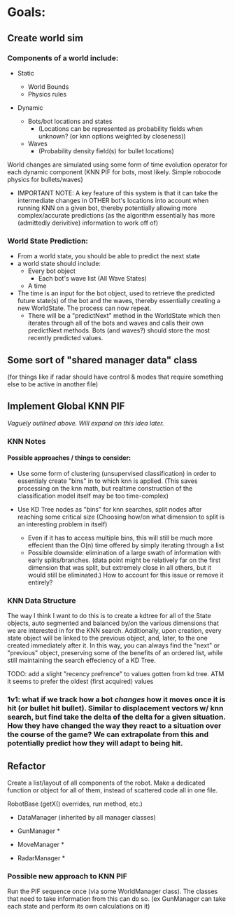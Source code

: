 # Goals:

## Create world sim
### Components of a world include:
  * Static
    * World Bounds
    * Physics rules

  * Dynamic
    * Bots/bot locations and states
        * (Locations can be represented as probability fields when unknown? (or knn options weighted by closeness))
    * Waves
        * (Probability density field(s) for bullet locations)

World changes are simulated using some form of time evolution operator for each dynamic component (KNN PIF for bots, most likely. Simple robocode physics for bullets/waves)
  * IMPORTANT NOTE: A key feature of this system is that it can take the intermediate changes in OTHER bot's locations into account when running KNN on a given bot, thereby potentially allowing more complex/accurate predictions (as the algorithm essentially has more (admittedly derivitive) information to work off of)

### World State Prediction:
  * From a world state, you should be able to predict the next state
  * a world state should include:
    * Every bot object
        * Each bot's wave list (All Wave States)
    * A time
  * The time is an input for the bot object, used to retrieve the predicted future state(s) of the bot and the waves, thereby essentially creating a new WorldState. The process can now repeat.
    * There will be a "predictNext" method in the WorldState which then iterates through all of the bots and waves and calls their own predictNext methods. Bots (and waves?) should store the most recently predicted values.



## Some sort of "shared manager data" class
(for things like if radar should have control & modes that require something else to be active in another file)

## Implement Global KNN PIF
*Vaguely outlined above. Will expand on this idea later.*

### KNN Notes
#### Possible approaches / things to consider:
* Use some form of clustering (unsupervised classification) in order to essentialy create "bins" in to which knn is applied. (This saves processing on the knn math, but realtime construction of the classification model itself may be too time-complex)

* Use KD Tree nodes as "bins" for knn searches, split nodes after reaching some critical size (Choosing how/on what dimension to split is an interesting problem in itself)
    * Even if it has to access multiple bins, this will still be much more effecient than the O(n) time offered by simply iterating through a list
    * Possible downside: elimination of a large swath of information with early splits/branches. (data point might be relatively far on the first dimension that was split, but extremely close in all others, but it would still be eliminated.) How to account for this issue or remove it entirely?

### KNN Data Structure
The way I think I want to do this is to create a kdtree for all of the State objects, auto segmented and balanced by/on the various dimensions that we are interested in for the KNN search. Additionally, upon creation, every state object will be linked to the previous object, and, later, to the one created immediately after it. In this way, you can always find the "next" or "previous" object, preserving some of the benefits of an ordered list, while still maintaining the search effeciency of a KD Tree.

TODO: add a slight "recency prefrence" to values gotten from kd tree. ATM it seems to prefer the oldest (first acquired) values

### 1v1: what if we track how a bot *changes* how it moves once it is hit (or bullet hit bullet). Similar to displacement vectors w/ knn search, but find take the delta of the delta for a given situation.  How they have changed the way they react to a situation over the course of the game? We can extrapolate from this and potentially predict how they will adapt to being hit.

## Refactor
Create a list/layout of all components of the robot. Make a dedicated function or object for all of them, instead of scattered code all in one file.

RobotBase (getX() overrides, run method, etc.)
  * DataManager (inherited by all manager classes)
  * GunManager
    * 
  * MoveManager
    * 

  * RadarManager
    * 

### Possible new approach to KNN PIF
Run the PIF sequence once (via some WorldManager class). The classes that need to take information from this can do so. (ex GunManager can take each state and perform its own calculations on it)